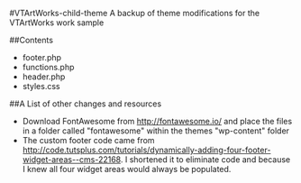 #VTArtWorks-child-theme
A backup of theme modifications for the VTArtWorks work sample

##Contents
* footer.php
* functions.php
* header.php
* styles.css

##A List of other changes and resources
* Download FontAwesome from http://fontawesome.io/ and place the files in a folder called "fontawesome" within the themes "wp-content" folder
* The custom footer code came from http://code.tutsplus.com/tutorials/dynamically-adding-four-footer-widget-areas--cms-22168. I shortened it to eliminate code and because I knew all four widget areas would always be populated.
